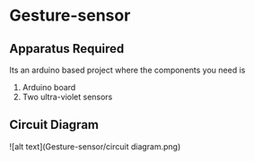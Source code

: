 # Gesture-sensor
## Apparatus Required 
Its an arduino based project where the components you need is 
1. Arduino board
2. Two ultra-violet sensors 

## Circuit Diagram 
![alt text](Gesture-sensor/circuit diagram.png)
